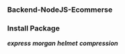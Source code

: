 ### Backend-NodeJS-Ecommerse

### Install Package

**_express_**
**_morgan_**
**_helmet_**
**_compression_**
